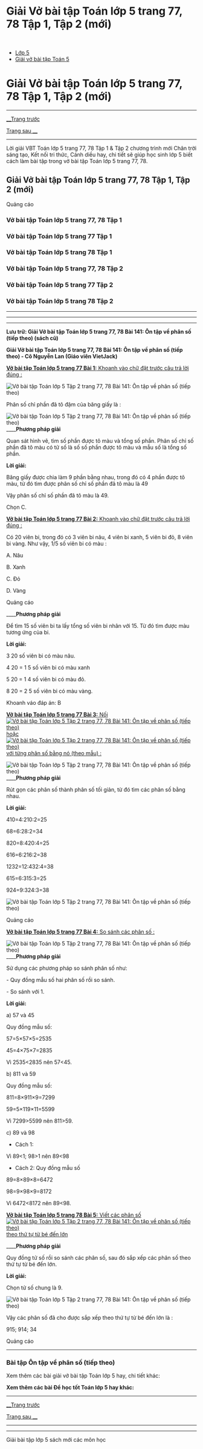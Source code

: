 # Giải Vở bài tập Toán lớp 5 trang 77, 78 Tập 1, Tập 2 (mới)

﻿

  * [Lớp 5](https://vietjack.com/series/lop-5.jsp)
  * [Giải vở bài tập Toán 5](https://vietjack.com/giai-vo-bai-tap-toan-5/index.jsp)



# Giải Vở bài tập Toán lớp 5 trang 77, 78 Tập 1, Tập 2 (mới)

* * *

[__Trang trước](https://vietjack.com/giai-vo-bai-tap-toan-5/bai-140-on-tap-ve-phan-so.jsp)

[Trang sau __](https://vietjack.com/giai-vo-bai-tap-toan-5/bai-142-on-tap-ve-so-thap-phan.jsp)

* * *

Lời giải VBT Toán lớp 5 trang 77, 78 Tập 1 & Tập 2 chương trình mới Chân trời sáng tạo, Kết nối tri thức, Cánh diều hay, chi tiết sẽ giúp học sinh lớp 5 biết cách làm bài tập trong vở bài tập Toán lớp 5 trang 77, 78.

## Giải Vở bài tập Toán lớp 5 trang 77, 78 Tập 1, Tập 2 (mới)

Quảng cáo

### Vở bài tập Toán lớp 5 trang 77, 78 Tập 1

### Vở bài tập Toán lớp 5 trang 77 Tập 1

### Vở bài tập Toán lớp 5 trang 78 Tập 1

### Vở bài tập Toán lớp 5 trang 77, 78 Tập 2

### Vở bài tập Toán lớp 5 trang 77 Tập 2

### Vở bài tập Toán lớp 5 trang 78 Tập 2

* * *

* * *

* * *

**Lưu trữ: Giải Vở bài tập Toán lớp 5 trang 77, 78 Bài 141: Ôn tập về phân số (tiếp theo) (sách cũ)**

**Giải Vở bài tập Toán lớp 5 trang 77, 78 Bài 141: Ôn tập về phân số (tiếp theo) - Cô Nguyễn Lan (Giáo viên VietJack)**

[**Vở bài tập Toán lớp 5 trang 77 Bài 1:** Khoanh vào chữ đặt trước câu trả lời đúng : ](https://vietjack.com/giai-vo-bai-tap-toan-5/bai-1-trang-77-vbt-toan-5-tap-2.jsp)

![Vở bài tập Toán lớp 5 Tập 2 trang 77, 78 Bài 141: Ôn tập về phân số \(tiếp theo\)](https://vietjack.com/giai-vo-bai-tap-toan-5/images/bai-1-trang-77-vbt-toan-5-tap-2.PNG)

Phân số chỉ phần đã tô đậm của băng giấy là :

![Vở bài tập Toán lớp 5 Tập 2 trang 77, 78 Bài 141: Ôn tập về phân số \(tiếp theo\)](https://vietjack.com/giai-vo-bai-tap-toan-5/images/bai-1-trang-77-vbt-toan-5-tap-2-1.PNG) ____**Phương pháp giải**

Quan sát hình vẽ, tìm số phần được tô màu và tổng số phần. Phân số chỉ số phần đã tô màu có tử số là số số phần được tô màu và mẫu số là tổng số phần. 

**Lời giải:**

Băng giấy được chia làm 9 phần bằng nhau, trong đó có 4 phần được tô màu, từ đó tìm được phân số chỉ số phần đã tô màu là 49

Vậy phân số chỉ số phần đã tô màu là 49.

Chọn C.

[**Vở bài tập Toán lớp 5 trang 77 Bài 2:** Khoanh vào chữ đặt trước câu trả lời đúng : ](https://vietjack.com/giai-vo-bai-tap-toan-5/bai-2-trang-77-vbt-toan-5-tap-2.jsp)

Có 20 viên bi, trong đó có 3 viên bi nâu, 4 viên bi xanh, 5 viên bi đỏ, 8 viên bi vàng. Như vậy, 1/5 số viên bi có màu :

A. Nâu

B. Xanh

C. Đỏ

D. Vàng

Quảng cáo

____**Phương pháp giải**

Để tìm 15 số viên bi ta lấy tổng số viên bi nhân với 15. Từ đó tìm được màu tương ứng của bi. 

**Lời giải:**

3 20 số viên bi có màu nâu.

4 20 = 1 5 số viên bi có màu xanh

5 20 = 1 4 số viên bi có màu đỏ.

8 20 = 2 5 số viên bi có màu vàng.

Khoanh váo đáp án: B

[**Vở bài tập Toán lớp 5 trang 77 Bài 3:** Nối ![Vở bài tập Toán lớp 5 Tập 2 trang 77, 78 Bài 141: Ôn tập về phân số \(tiếp theo\)](https://vietjack.com/giai-vo-bai-tap-toan-5/images/bai-3-trang-77-vbt-toan-5-tap-2.PNG) hoặc ![Vở bài tập Toán lớp 5 Tập 2 trang 77, 78 Bài 141: Ôn tập về phân số \(tiếp theo\)](https://vietjack.com/giai-vo-bai-tap-toan-5/images/bai-3-trang-77-vbt-toan-5-tap-2-1.PNG) với từng phân số bằng nó (theo mẫu) : ](https://vietjack.com/giai-vo-bai-tap-toan-5/bai-3-trang-77-vbt-toan-5-tap-2.jsp)

![Vở bài tập Toán lớp 5 Tập 2 trang 77, 78 Bài 141: Ôn tập về phân số \(tiếp theo\)](https://vietjack.com/giai-vo-bai-tap-toan-5/images/bai-3-trang-77-vbt-toan-5-tap-2-2.PNG) ____**Phương pháp giải**

Rút gọn các phân số thành phân số tối giản, từ đó tìm các phân số bằng nhau. 

**Lời giải:**

410=4:210:2=25

68=6:28:2=34

820=8:420:4=25

616=6:216:2=38

1232=12:432:4=38

615=6:315:3=25

924=9:324:3=38

![Vở bài tập Toán lớp 5 Tập 2 trang 77, 78 Bài 141: Ôn tập về phân số \(tiếp theo\)](https://vietjack.com/giai-vo-bai-tap-toan-5/images/bai-3-trang-77-vbt-toan-5-tap-2-3.PNG)

Quảng cáo

[**Vở bài tập Toán lớp 5 trang 77 Bài 4:** So sánh các phân số : ](https://vietjack.com/giai-vo-bai-tap-toan-5/bai-4-trang-77-vbt-toan-5-tap-2.jsp)

![Vở bài tập Toán lớp 5 Tập 2 trang 77, 78 Bài 141: Ôn tập về phân số \(tiếp theo\)](https://vietjack.com/giai-vo-bai-tap-toan-5/images/bai-4-trang-77-vbt-toan-5-tap-2.PNG) ____**Phương pháp giải**

Sử dụng các phương pháp so sánh phân số như:

\- Quy đồng mẫu số hai phân số rồi so sánh.

\- So sánh với 1. 

**Lời giải:**

a) 57 và 45

Quy đồng mẫu số:

57=5×57×5=2535

45=4×75×7=2835

Vì 2535<2835 nên 57<45.

b) 811 và 59

Quy đồng mẫu số:

811=8×911×9=7299

59=5×119×11=5599

Vì 7299>5599 nên 811>59.

c) 89 và 98

* Cách 1:

Vì 89<1; 98>1 nên 89<98

* Cách 2: Quy đồng mẫu số

89=8×89×8=6472

98=9×98×9=8172

Vì 6472<8172 nên 89<98.

[**Vở bài tập Toán lớp 5 trang 78 Bài 5:** Viết các phân số ![Vở bài tập Toán lớp 5 Tập 2 trang 77, 78 Bài 141: Ôn tập về phân số \(tiếp theo\)](https://vietjack.com/giai-vo-bai-tap-toan-5/images/bai-5-trang-78-vbt-toan-5-tap-2.PNG)theo thứ tự từ bé đến lớn ](https://vietjack.com/giai-vo-bai-tap-toan-5/bai-5-trang-78-vbt-toan-5-tap-2.jsp)

____**Phương pháp giải**

Quy đồng tử số rồi so sánh các phân số, sau đó sắp xếp các phân số theo thứ tự từ bé đến lớn. 

**Lời giải:**

Chọn tử số chung là 9.

![Vở bài tập Toán lớp 5 Tập 2 trang 77, 78 Bài 141: Ôn tập về phân số \(tiếp theo\)](https://vietjack.com/giai-vo-bai-tap-toan-5/images/2022-bai-5-trang-78-vbt-toan-5-tap-2-sua2022.PNG)

Vậy các phân số đã cho được sắp xếp theo thứ tự từ bé đến lớn là :

915; 914; 34

Quảng cáo

* * *

### **Bài tập Ôn tập về phân số (tiếp theo)**

Xem thêm các bài giải vở bài tập Toán lớp 5 hay, chi tiết khác:

**Xem thêm các bài Để học tốt Toán lớp 5 hay khác:**

* * *

[__Trang trước](https://vietjack.com/giai-vo-bai-tap-toan-5/bai-140-on-tap-ve-phan-so.jsp)

[Trang sau __](https://vietjack.com/giai-vo-bai-tap-toan-5/bai-142-on-tap-ve-so-thap-phan.jsp)

* * *

* * *

Giải bài tập lớp 5 sách mới các môn học
